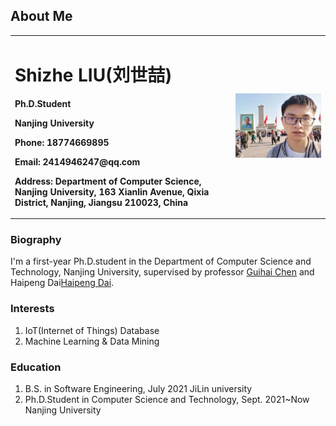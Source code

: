 ## About Me

<table border="0">
  <tr>
    <td width="70%">
      <h1>Shizhe LIU(刘世喆)</h1>
      <p><b>Ph.D.Student</b></p>
      <p><b>Nanjing University</b></p>
      <p><b>Phone: 18774669895</b></p>
      <p><b>Email: 2414946247@qq.com</b></p>
      <p><b>Address: Department of Computer Science, Nanjing University, 163 Xianlin Avenue, Qixia District, Nanjing, Jiangsu 210023, China</b></p>
    </td>
    <td width="30%">
      <img src="/lsz.jpg" width="100%">
    </td>
  </tr>
</table>


### Biography

I'm a first-year Ph.D.student in the Department of Computer Science and Technology, Nanjing University, supervised by professor [Guihai Chen](http://cs.nju.edu.cn/gchen) and Haipeng Dai[Haipeng Dai](https://cs.nju.edu.cn/daihp/).



### Interests

1. IoT(Internet of Things) Database
2. Machine Learning & Data Mining


### Education
1. B.S. in Software Engineering, July 2021
   JiLin university
2. Ph.D.Student in Computer Science and Technology, Sept. 2021~Now
   Nanjing University
